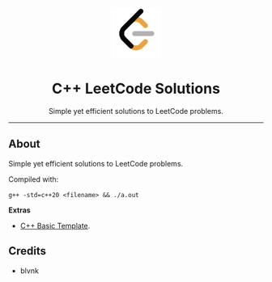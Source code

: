 <div align="center">
    <img src="../img/leetcode.png" width=100> <!-- Logo -->
    <h1>C++ LeetCode Solutions</h1> <!-- Title -->
    <p>
      Simple yet efficient solutions to LeetCode problems.
    </p> <!-- Description -->
</div>

---

## About

Simple yet efficient solutions to LeetCode problems.

Compiled with:

    g++ -std=c++20 <filename> && ./a.out

**Extras**

- [C++ Basic Template](./cpp_LeetCode/_template.cpp).

## Credits

- blvnk
